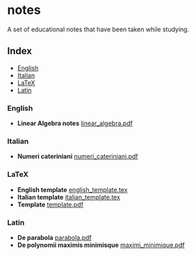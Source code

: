 # notes
A set of educational notes that have been taken while studying.

## Index

- [English](#english)
- [Italian](#italian)
- [LaTeX](#latex)
- [Latin](#latin)

### English

- **Linear Algebra notes** [linear_algebra.pdf](English/linear_algebra.pdf)

### Italian

- **Numeri cateriniani** [numeri_cateriniani.pdf](Italian/numeri_cateriniani.pdf)

### LaTeX

- **English template** [english_template.tex](LaTeX/english_template.tex)
- **Italian template** [italian_template.tex](LaTeX/italian_template.tex)
- **Template** [template.pdf](LaTeX/template.pdf)

### Latin

- **De parabola** [parabola.pdf](Latin/parabola.pdf)
- **De polynomii maximis minimisque** [maximi_minimique.pdf](Latin/maximi_minimique.pdf)
